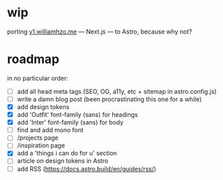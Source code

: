 # wip

porting [v1.williamhzo.me](https://v1.williamhzo.me/) — Next.js — to Astro, because why not?

# roadmap

in no particular order:

- [ ] add all head meta tags (SEO, OG, a11y, etc + sitemap in astro.config.js)
- [ ] write a damn blog post (been procrastinating this one for a while)
- [x] add design tokens
- [x] add 'Outfit' font-family (sans) for headings
- [x] add 'Inter' font-family (sans) for body
- [ ] find and add mono font
- [ ] /projects page
- [ ] /inspiration page
- [x] add a 'things i can do for u' section
- [ ] article on design tokens in Astro
- [ ] add RSS (https://docs.astro.build/en/guides/rss/)
